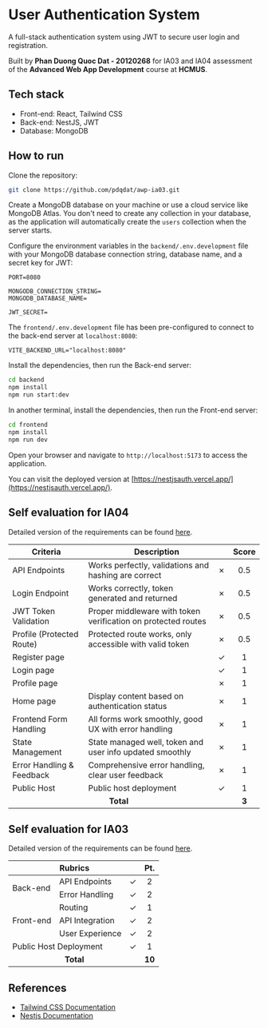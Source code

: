 # User Authentication System

A full-stack authentication system using JWT to secure user login and registration.

Built by **Phan Duong Quoc Dat - 20120268** for IA03 and IA04 assessment of the **Advanced Web App Development** course at **HCMUS**.

## Tech stack

-   Front-end: React, Tailwind CSS
-   Back-end: NestJS, JWT
-   Database: MongoDB

## How to run

Clone the repository:

```bash
git clone https://github.com/pdqdat/awp-ia03.git
```

Create a MongoDB database on your machine or use a cloud service like MongoDB Atlas. You don't need to create any collection in your database, as the application will automatically create the `users` collection when the server starts.

Configure the environment variables in the `backend/.env.development` file with your MongoDB database connection string, database name, and a secret key for JWT:

```env
PORT=8080

MONGODB_CONNECTION_STRING=
MONGODB_DATABASE_NAME=

JWT_SECRET=
```

The `frontend/.env.development` file has been pre-configured to connect to the back-end server at `localhost:8080`:

```env
VITE_BACKEND_URL="localhost:8080"
```

Install the dependencies, then run the Back-end server:

```bash
cd backend
npm install
npm run start:dev
```

In another terminal, install the dependencies, then run the Front-end server:

```bash
cd frontend
npm install
npm run dev
```

Open your browser and navigate to `http://localhost:5173` to access the application.

You can visit the deployed version at [https://nestjsauth.vercel.app/](https://nestjsauth.vercel.app/).

## Self evaluation for IA04

Detailed version of the requirements can be found [here](https://docs.google.com/document/d/14nGcUmv1VdnLEIB_3o0JuPAbFP4Pjf-FqYyTVVgc-vU/edit?tab=t.0).

<table>
    <thead>
        <tr>
            <th>Criteria</th>
            <th colspan=2>Description</th>
            <th>Score</th>
        </tr>
    </thead>
    <tbody >
        <tr>
            <td>API Endpoints</td>
            <td>Works perfectly, validations and hashing are correct</td>
            <td>&cross;</td>
            <td align=center>0.5</td>
        </tr>
        <tr>
            <td>Login Endpoint</td>
            <td>Works correctly, token generated and returned</td>
            <td>&cross;</td>
            <td align=center>0.5</td>
        </tr>
        <tr>
            <td>JWT Token Validation</td>
            <td>Proper middleware with token verification on protected routes</td>
            <td>&cross;</td>
            <td align=center>0.5</td>
        </tr>
        <tr>
            <td>Profile (Protected Route)</td>
            <td>Protected route works, only accessible with valid token</td>
            <td>&cross;</td>
            <td align=center>0.5</td>
        </tr>
        <tr>
            <td>Register page</td>
            <td></td>
            <td>&check;</td>
            <td align=center>1</td>
        </tr>
        <tr>
            <td>Login page</td>
            <td></td>
            <td>&check;</td>
            <td align=center>1</td>
        </tr>
        <tr>
            <td>Profile page</td>
            <td></td>
            <td>&cross;</td>
            <td align=center>1</td>
        </tr>
        <tr>
            <td>Home page</td>
            <td>Display content based on authentication status</td>
            <td>&cross;</td>
            <td align=center>1</td>
        </tr>
        <tr>
            <td>Frontend Form Handling</td>
            <td>All forms work smoothly, good UX with error handling</td>
            <td>&cross;</td>
            <td align=center>1</td>
        </tr>
        <tr>
            <td>State Management</td>
            <td>State managed well, token and user info updated smoothly</td>
            <td>&cross;</td>
            <td align=center>1</td>
        </tr>
        <tr>
            <td>Error Handling & Feedback</td>
            <td>Comprehensive error handling, clear user feedback</td>
            <td>&cross;</td>
            <td align=center>1</td>
        </tr>
        <tr>
            <td>Public Host</td>
            <td>Public host deployment</td>
            <td>&check;</td>
            <td align=center>1</td>
        </tr>
        <!-- TOTAL SCORE -->
        <tr>
            <td colspan=3 align=center><strong>Total</strong></td>
            <td align=center><strong>3</strong></td>
        </tr>
    </tbody>
</table>

## Self evaluation for IA03

Detailed version of the requirements can be found [here](https://docs.google.com/document/d/1sZRlRK7f_1cvWuEVaVSnjuCeWNxuPUvw3_SHHeJQzqY/edit?usp=sharing).

<table>
    <thead>
        <tr>
            <th colspan=3>Rubrics</th>
            <th>Pt.</th>
        </tr>
    </thead>
    <tbody >
        <!-- BACK-END -->
        <tr>
            <td rowspan=2>Back-end</td>
            <td>API Endpoints</td>
            <td>&check;</td>
            <td align=center>2</td>
        </tr>
        <tr>
            <td>Error Handling</td>
            <td>&check;</td>
            <td align=center>2</td>
        </tr>
        <!-- FRONT-END -->
        <tr>
          <td rowspan=3>Front-end</td>
            <td>Routing</td>
            <td>&check;</td>
            <td align=center>1</td>
        </tr>
        <tr>
            <td>API Integration</td>
            <td>&check;</td>
            <td align=center>2</td>
        </tr>
        <tr>
            <td>User Experience</td>
            <td>&check;</td>
            <td align=center>2</td>
        </tr>
        <!-- PUBLIC HOST -->
        <tr>
            <td colspan=2>Public Host Deployment</td>
            <td>&check;</td>
            <td align=center>1</td>
        </tr>
        <!-- TOTAL PT. -->
        <tr>
            <td colspan=3 align=center><strong>Total</strong></td>
            <td align=center><strong>10</strong></td>
        </tr>
    </tbody>
</table>

## References

-   [Tailwind CSS Documentation](https://tailwindcss.com/docs/)
-   [Nestjs Documentation](https://docs.nestjs.com/)
